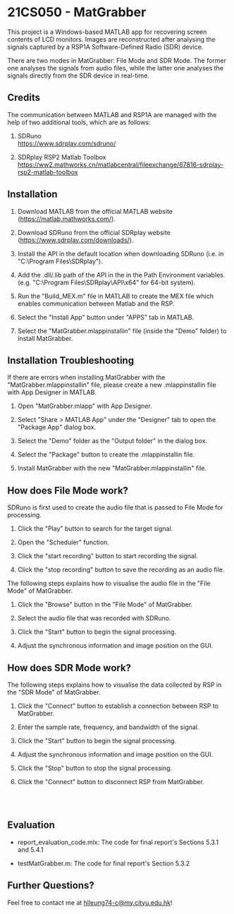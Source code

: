 21CS050 - MatGrabber
=============

This project is a Windows-based MATLAB app for recovering screen contents of LCD monitors. Images are reconstructed after analysing the signals captured by a RSP1A Software-Defined Radio (SDR) device.

There are two modes in MatGrabber: File Mode and SDR Mode. The former one analyses the signals from audio files, while the latter one analyses the signals directly from the SDR device in real-time.

Credits
------------
The communication between MATLAB and RSP1A are managed with the help of two additional tools, which are as follows:
1. SDRuno <br />
https://www.sdrplay.com/sdruno/

2. SDRplay RSP2 Matlab Toolbox <br />
https://ww2.mathworks.cn/matlabcentral/fileexchange/67816-sdrplay-rsp2-matlab-toolbox

Installation
------------
1. Download MATLAB from the official MATLAB website (https://matlab.mathworks.com/).

2. Download SDRuno from the official SDRplay website (https://www.sdrplay.com/downloads/).

3. Install the API in the default location when downloading SDRuno (i.e. in "C:\Program Files\SDRplay").

4. Add the .dll/.lib path of the API in the in the Path Environment variables. (e.g. "C:\Program Files\SDRplay\API\x64" for 64-bit system).

5. Run the "Build_MEX.m" file in MATLAB to create the MEX file which enables communication between Matlab and the RSP.

6. Select the "Install App" button under "APPS" tab in MATLAB.

7. Select the "MatGrabber.mlappinstallin" file (inside the "Demo" folder) to install MatGrabber.

Installation Troubleshooting
------------
If there are errors when installing MatGrabber with the "MatGrabber.mlappinstallin" file, please create a new .mlappinstallin file with App Designer in MATLAB.

1. Open "MatGrabber.mlapp" with App Designer.

2. Select "Share > MATLAB App" under the "Designer" tab to open the "Package App" dialog box.

3. Select the "Demo" folder as the "Output folder" in the dialog box.

4. Select the "Package" button to create the .mlappinstallin file.

5. Install MatGrabber with the new "MatGrabber.mlappinstallin" file.

How does File Mode work?
------------
SDRuno is first used to create the audio file that is passed to File Mode for processing.
1. Click the "Play" button to search for the target signal.

2. Open the "Scheduler" function.

3. Click the "start recording" button to start recording the signal.

4. Click the "stop recording" button to save the recording as an audio file.

The following steps explains how to visualise the audio file in the "File Mode" of MatGrabber.
1. Click the "Browse" button in the "File Mode" of MatGrabber.

2. Select the audio file that was recorded with SDRuno.

3. Click the "Start" button to begin the signal processing.

4. Adjust the synchronous information and image position on the GUI.

How does SDR Mode work?
------------
The following steps explains how to visualise the data collected by RSP in the "SDR Mode" of MatGrabber.
1. Click the "Connect" button to establish a connection between RSP to MatGrabber.

2. Enter the sample rate, frequency, and bandwidth of the signal.

3. Click the "Start" button to begin the signal processing.

4. Adjust the synchronous information and image position on the GUI.

5. Click the "Stop" button to stop the signal processing.

6. Click the "Connect" button to disconnect RSP from MatGrabber.
<br />
<br />

Evaluation
------------
* report_evaluation_code.mlx: The code for final report's Sections 5.3.1 and 5.4.1

* testMatGrabber.m: The code for final report's Section 5.3.2

Further Questions?
------------
Feel free to contact me at hlleung74-c@my.cityu.edu.hk!
